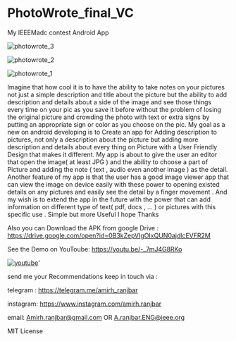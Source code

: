 # PhotoWrote_final_VC

My IEEEMadc contest Android App 

![photowrote_3](https://user-images.githubusercontent.com/19997963/28239489-77b82e86-6982-11e7-8682-f6f16acb21ca.jpg)

![photowrote_2](https://user-images.githubusercontent.com/19997963/28237831-0982e124-695d-11e7-8d7c-32cd6893d996.jpg)

![photowrote_1](https://user-images.githubusercontent.com/19997963/28237830-06370266-695d-11e7-963e-c48d8081ff13.jpg)

 Imagine that how cool it is to have the ability to take notes on your pictures not just a simple description and title about the picture but the ability to add description and details about a side of the image and see those things every time on your pic as you save it before without the problem of losing the original picture and crowding the photo with text or extra signs by putting an appropriate sign or color as you choose on the pic. My goal as a new on android developing is to Create an app for Adding description to pictures, not only a description about the picture but adding more description and details about every thing on Picture with a User Friendly Design that makes it different. My app is about to give the user an editor that open the image( at least JPG ) and the ability to choose a part of Picture and adding the note ( text , audio even another image ) as the detail. Another feature of my app is that the user has a good image viewer app that can view the image on device easily with these power to opening existed details on any pictures and easily see the detail by a finger movement . And my wish is to extend the app in the future with the power that can add information on different type of text( pdf, docs , ... ) or pictures with this specific use . Simple but more Useful I hope Thanks

Also you can Download the APK from google Drive :
https://drive.google.com/open?id=0B3kZepVIgOIxQUN0ajdlcEVFR2M

See the Demo on YouToube:
https://youtu.be/-_7mJ4G8RKo

[![youtube](https://user-images.githubusercontent.com/19997963/28237888-ea59ab2e-695d-11e7-818b-63aab8354f7a.jpg)](https://youtu.be/-_7mJ4G8RKo)'

send me your Recommendations 
keep in touch via :

telegram :
https://telegram.me/amirh_ranjbar

instagram:
https://www.instagram.com/amirh.ranjbar

email:
Amirh.ranjbar@gmail.com  OR  A.ranjbar.ENG@ieee.org

 MIT License
